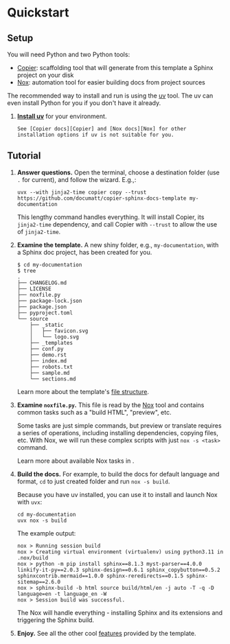 # Quickstart

## Setup

[Copier]: https://copier.readthedocs.io/
[Nox]: https://nox.thea.codes/
[uv]: https://docs.astral.sh/uv/

You will need Python and two Python tools:

- [Copier]: scaffolding tool that will generate from this template a Sphinx project on your disk
- [Nox]: automation tool for easier building docs from project sources

The recommended way to install and run is using the [uv] tool. The uv can even install Python for you if you don't have it already.

1. [**Install uv**](https://docs.astral.sh/uv/getting-started/installation/) for your environment.

   ```{seealso}
   See [Copier docs][Copier] and [Nox docs][Nox] for other installation options if uv is not suitable for you.
   ```

## Tutorial

1. **Answer questions.** Open the terminal, choose a destination folder (use `.` for current), and follow the wizard. E.g.,:

   ```
   uvx --with jinja2-time copier copy --trust https://github.com/documatt/copier-sphinx-docs-template my-documentation
   ```

   This lengthy command handles everything. It will install Copier, its `jinja2-time` dependency, and call Copier with `--trust` to allow the use of `jinja2-time`.

1. **Examine the template.** A new shiny folder, e.g., `my-documentation`, with a Sphinx doc project, has been created for you.

   ```
   $ cd my-documentation
   $ tree
   .
   ├── CHANGELOG.md
   ├── LICENSE
   ├── noxfile.py
   ├── package-lock.json
   ├── package.json
   ├── pyproject.toml
   └── source
       ├── _static
       │   ├── favicon.svg
       │   └── logo.svg
       ├── _templates
       ├── conf.py
       ├── demo.rst
       ├── index.md
       ├── robots.txt
       ├── sample.md
       └── sections.md
   ```

   Learn more about the template's [file structure](#file-structure).

1. **Examine `noxfile.py`.** This file is read by the [Nox] tool and contains common tasks such as a "build HTML", "preview", etc.

   Some tasks are just simple commands, but preview or translate requires a series of operations, including installing dependencies, copying files, etc. With Nox, we will run these complex scripts with just `nox -s <task>` command.

   Learn more about available Nox tasks in [](usage.md).

1. **Build the docs.** For example, to build the docs for default language and format, `cd` to just created folder and run `nox -s build`.

   Because you have uv installed, you can use it to install and launch Nox with `uvx`:

   ```
   cd my-documentation
   uvx nox -s build
   ```

   The example output:

   ```
   nox > Running session build
   nox > Creating virtual environment (virtualenv) using python3.11 in .nox/build
   nox > python -m pip install sphinx==8.1.3 myst-parser==4.0.0 linkify-it-py==2.0.3 sphinx-design==0.6.1 sphinx_copybutton==0.5.2 sphinxcontrib.mermaid==1.0.0 sphinx-reredirects==0.1.5 sphinx-sitemap==2.6.0
   nox > sphinx-build -b html source build/html/en -j auto -T -q -D language=en -t language_en -W
   nox > Session build was successful.
   ```

   The Nox will handle everything - installing Sphinx and its extensions and triggering the Sphinx build.

1. **Enjoy.** See all the other cool [features](features.md) provided by the template.
